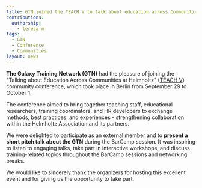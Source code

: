 ```yaml
---
title: GTN joined the TEACH V to talk about education across Communities at Helmholtz
contributions:
  authorship: 
    - teresa-m 
tags:
  - GTN 
  - Conference
  - Communities 
layout: news
---
```


**The Galaxy Training Network (GTN)** had the pleasure of joining the "Talking about Education Across Communities at Helmholtz" ([TEACH V](https://events.hifis.net/event/2331/)) community conference, which took place in Berlin from September 29 to October 1.

The conference aimed to bring together teaching staff, educational researchers, training coordinators, and HR developers to exchange methods, best practices, and experiences - strengthening collaboration within the Helmholtz Association and its partners.

We were delighted to participate as an external member and to **present a short pitch talk about the GTN** during the BarCamp session. It was inspiring to listen to engaging talks, take part in interactive workshops, and discuss training-related topics throughout the BarCamp sessions and networking breaks.

We would like to sincerely thank the organizers for hosting this excellent event and for giving us the opportunity to take part.